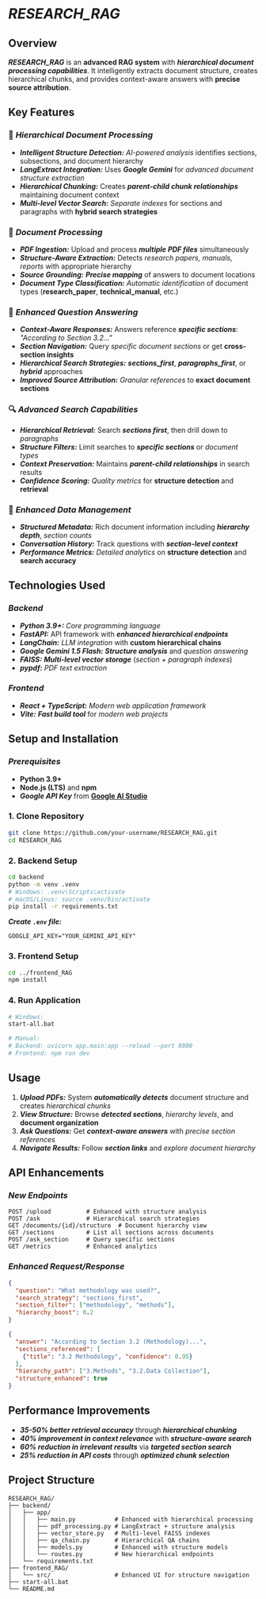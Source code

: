 # **_RESEARCH_RAG_**

## **Overview**

**_RESEARCH_RAG_** is an **advanced RAG system** with **_hierarchical document processing capabilities_**. It intelligently extracts document structure, creates hierarchical chunks, and provides context-aware answers with **precise source attribution**.

## **Key Features**

### 🚀 **_Hierarchical Document Processing_**

- **_Intelligent Structure Detection:_** _AI-powered analysis_ identifies sections, subsections, and document hierarchy
- **_LangExtract Integration:_** Uses **_Google Gemini_** for _advanced document structure extraction_
- **_Hierarchical Chunking:_** Creates **_parent-child chunk relationships_** maintaining document context
- **_Multi-level Vector Search:_** _Separate indexes_ for sections and paragraphs with **hybrid search strategies**

### 📄 **_Document Processing_**

- **_PDF Ingestion:_** Upload and process **_multiple PDF files_** simultaneously
- **_Structure-Aware Extraction:_** Detects _research papers, manuals, reports_ with appropriate hierarchy
- **_Source Grounding:_** **_Precise mapping_** of answers to document locations
- **_Document Type Classification:_** _Automatic identification_ of document types (**research_paper**, **technical_manual**, etc.)

### 🤖 **_Enhanced Question Answering_**

- **_Context-Aware Responses:_** Answers reference **_specific sections_**: _"According to Section 3.2..."_
- **_Section Navigation:_** Query _specific document sections_ or get **cross-section insights**
- **_Hierarchical Search Strategies:_** **_sections_first_**, **_paragraphs_first_**, or **_hybrid_** approaches
- **_Improved Source Attribution:_** _Granular references_ to **exact document sections**

### 🔍 **_Advanced Search Capabilities_**

- **_Hierarchical Retrieval:_** Search **_sections first_**, then drill down to _paragraphs_
- **_Structure Filters:_** Limit searches to **_specific sections_** or _document types_
- **_Context Preservation:_** Maintains **_parent-child relationships_** in search results
- **_Confidence Scoring:_** _Quality metrics_ for **structure detection** and **retrieval**

### 💾 **_Enhanced Data Management_**

- **_Structured Metadata:_** Rich document information including **_hierarchy depth_**, _section counts_
- **_Conversation History:_** Track questions with **_section-level context_**
- **_Performance Metrics:_** _Detailed analytics_ on **structure detection** and **search accuracy**

## **Technologies Used**

### **_Backend_**

- **_Python 3.9+:_** _Core programming language_
- **_FastAPI:_** API framework with **_enhanced hierarchical endpoints_**
- **_LangChain:_** _LLM integration_ with **custom hierarchical chains**
- **_Google Gemini 1.5 Flash:_** **_Structure analysis_** and _question answering_
- **_FAISS:_** **_Multi-level vector storage_** (_section + paragraph indexes_)
- **_pypdf:_** _PDF text extraction_

### **_Frontend_**

- **_React + TypeScript:_** _Modern web application framework_
- **_Vite:_** **_Fast build tool_** for _modern web projects_

## **Setup and Installation**

### **_Prerequisites_**

- **Python 3.9+**
- **Node.js (LTS)** and **npm**
- **_Google API Key_** from [**Google AI Studio**](https://aistudio.google.com/app/apikey)

### **1. Clone Repository**

```bash
git clone https://github.com/your-username/RESEARCH_RAG.git
cd RESEARCH_RAG
```

### **2. Backend Setup**

```bash
cd backend
python -m venv .venv
# Windows: .venv\Scripts\activate
# macOS/Linux: source .venv/bin/activate
pip install -r requirements.txt
```

**_Create `.env` file:_**

```
GOOGLE_API_KEY="YOUR_GEMINI_API_KEY"
```

### **3. Frontend Setup**

```bash
cd ../frontend_RAG
npm install
```

### **4. Run Application**

```bash
# Windows:
start-all.bat

# Manual:
# Backend: uvicorn app.main:app --reload --port 8000
# Frontend: npm run dev
```

## **Usage**

1. **_Upload PDFs:_** System **_automatically detects_** document structure and creates _hierarchical chunks_
2. **_View Structure:_** Browse **_detected sections_**, _hierarchy levels_, and **document organization**
3. **_Ask Questions:_** Get **_context-aware answers_** with _precise section references_
4. **_Navigate Results:_** Follow **_section links_** and _explore document hierarchy_

## **API Enhancements**

### **_New Endpoints_**

```
POST /upload          # Enhanced with structure analysis
POST /ask             # Hierarchical search strategies
GET /documents/{id}/structure  # Document hierarchy view
GET /sections         # List all sections across documents
POST /ask_section     # Query specific sections
GET /metrics          # Enhanced analytics
```

### **_Enhanced Request/Response_**

```json
{
  "question": "What methodology was used?",
  "search_strategy": "sections_first",
  "section_filter": ["methodology", "methods"],
  "hierarchy_boost": 0.2
}

{
  "answer": "According to Section 3.2 (Methodology)...",
  "sections_referenced": [
    {"title": "3.2 Methodology", "confidence": 0.95}
  ],
  "hierarchy_path": ["3.Methods", "3.2.Data Collection"],
  "structure_enhanced": true
}
```

## **Performance Improvements**

- **_35-50% better retrieval accuracy_** through **_hierarchical chunking_**
- **_40% improvement in context relevance_** with **_structure-aware search_**
- **_60% reduction in irrelevant results_** via **_targeted section search_**
- **_25% reduction in API costs_** through **_optimized chunk selection_**

## **Project Structure**

```
RESEARCH_RAG/
├── backend/
│   ├── app/
│   │   ├── main.py           # Enhanced with hierarchical processing
│   │   ├── pdf_processing.py # LangExtract + structure analysis
│   │   ├── vector_store.py   # Multi-level FAISS indexes
│   │   ├── qa_chain.py       # Hierarchical QA chains
│   │   ├── models.py         # Enhanced with structure models
│   │   └── routes.py         # New hierarchical endpoints
│   └── requirements.txt
├── frontend_RAG/
│   └── src/                  # Enhanced UI for structure navigation
├── start-all.bat
└── README.md
```
